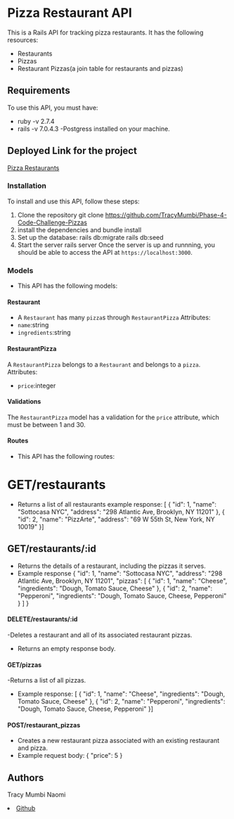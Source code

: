 # Pizza Restaurant API
This is a Rails API for tracking pizza restaurants. It has the following resources:
- Restaurants
- Pizzas
- Restaurant Pizzas(a join table for restaurants and pizzas)
## Requirements
To use this API, you must have:
- ruby -v 2.7.4
- rails -v 7.0.4.3
-Postgress installed on your machine.
## Deployed Link for the project
<a href = "https://pizzas-backend-43lz.onrender.com/restraunts">Pizza Restaurants</a>

### Installation
To install and use this API, follow these steps:
1. Clone the repository
   git clone https://github.com/TracyMumbi/Phase-4-Code-Challenge-Pizzas
2. install the dependencies and
   bundle install
3. Set up the database:
   rails db:migrate
   rails db:seed
4. Start the server
   rails server
Once the server is up and runnning, you should be able to access the API at `https://localhost:3000`.
### Models
- This API has the following models:
#### Restaurant
- A `Restaurant` has many `pizza`s through `RestaurantPizza`
Attributes:
- `name`:string
- `ingredients`:string
#### RestaurantPizza
A `RestaurantPizza` belongs to a `Restaurant` and belongs to a `pizza`.
Attributes:
- `price`:integer
#### Validations
The `RestaurantPizza` model has a validation for the `price` attribute, which must be between 1 and 30.
#### Routes
- This API has the following routes:
# GET/restaurants
- Returns a list of all restaurants
example response:
[ { "id": 1, "name": "Sottocasa NYC", "address": "298 Atlantic Ave, Brooklyn, NY 11201" }, { "id": 2, "name": "PizzArte", "address": "69 W 55th St, New York, NY 10019" }]
## GET/restaurants/:id
- Returns the details of a restaurant, including the pizzas it serves.
- Example response
{
"id": 1,
"name": "Sottocasa NYC",
"address": "298 Atlantic Ave, Brooklyn, NY 11201",
"pizzas": [
{
"id": 1,
"name": "Cheese",
"ingredients": "Dough, Tomato Sauce, Cheese"
},
{
"id": 2,
"name": "Pepperoni",
"ingredients": "Dough, Tomato Sauce, Cheese, Pepperoni"
}
]
}
#### DELETE/restaurants/:id
-Deletes a restaurant and all of its associated restaurant pizzas.
- Returns an empty response body.
#### GET/pizzas
-Returns a list of all pizzas.
- Example response:
[ { "id": 1,
"name": "Cheese",
"ingredients": "Dough, Tomato Sauce, Cheese" },
{ "id": 2, "name": "Pepperoni",
"ingredients": "Dough, Tomato Sauce, Cheese, Pepperoni" }]
#### POST/restaurant_pizzas
- Creates a new restaurant pizza associated with an existing restaurant and pizza.
- Example request body:
{
"price": 5
}

## Authors
Tracy Mumbi Naomi
<li> <a href="https://github.com/TracyMumbi">Github</a> </li>
